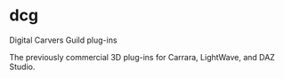# dcg
Digital Carvers Guild plug-ins

The previously commercial 3D plug-ins for Carrara, LightWave, and DAZ Studio.
